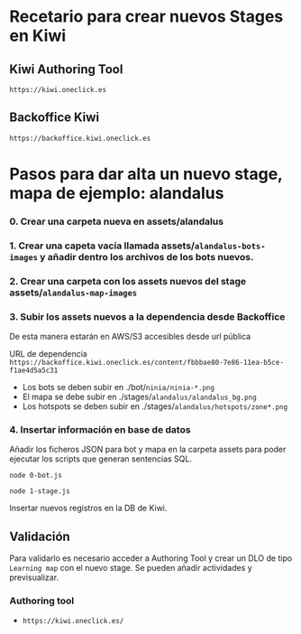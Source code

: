 
# Recetario para crear nuevos Stages en Kiwi

## Kiwi Authoring Tool
```https://kiwi.oneclick.es```

## Backoffice Kiwi
```https://backoffice.kiwi.oneclick.es```

# Pasos para dar alta un nuevo stage, mapa de ejemplo: alandalus

### 0. Crear una carpeta nueva en assets/alandalus

### 1. Crear una capeta vacía llamada assets/`alandalus-bots-images` y añadir dentro los archivos de los bots nuevos.

### 2. Crear una carpeta con los assets nuevos del stage assets/`alandalus-map-images`

### 3. Subir los assets nuevos a la dependencia desde Backoffice

De esta manera estarán en AWS/S3 accesibles desde url pública

URL de dependencia ```https://backoffice.kiwi.oneclick.es/content/fbbbae80-7e86-11ea-b5ce-f1ae4d5a5c31```

- Los bots se deben subir en ./bot/`ninia/ninia-*.png`
- El mapa se debe subir en ./stages/`alandalus/alandalus_bg.png`
- Los hotspots se deben subir en ./stages/`alandalus/hotspots/zone*.png`

### 4. Insertar información en base de datos
Añadir los ficheros JSON para bot y mapa en la carpeta assets para poder ejecutar los scripts que generan sentencias SQL.
```
node 0-bot.js
```
```
node 1-stage.js
```
Insertar nuevos registros en la DB de Kiwi.


## Validación
Para validarlo es necesario acceder a Authoring Tool y crear un DLO de tipo `Learning map` con el nuevo stage.
Se pueden añadir actividades y previsualizar.

### Authoring tool
- `https://kiwi.oneclick.es/`